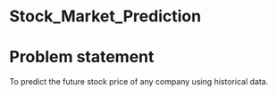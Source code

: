 # Stock_Market_Prediction
# Problem statement
To predict the future stock price of any company using historical data.




